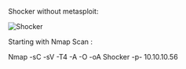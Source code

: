 Shocker without metasploit:

![Shocker](https://user-images.githubusercontent.com/55708909/91436133-21961600-e885-11ea-9527-06aa2d2e852d.png)

Starting with Nmap Scan :

Nmap -sC -sV -T4 -A -O -oA Shocker -p- 10.10.10.56


